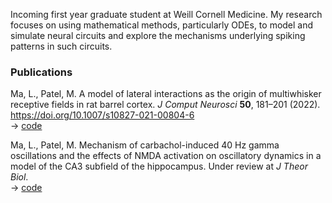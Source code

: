 Incoming first year graduate student at Weill Cornell Medicine. My research focuses on using mathematical methods, particularly ODEs, to model and simulate neural circuits and explore the mechanisms underlying spiking patterns in such circuits. 

### Publications

Ma, L., Patel, M. A model of lateral interactions as the origin of multiwhisker receptive fields in rat barrel cortex. _J Comput Neurosci_ **50**, 181–201 (2022). https://doi.org/10.1007/s10827-021-00804-6  
-> [code](https://github.com/lma000/LateralBarrelModel)

Ma, L., Patel, M. Mechanism of carbachol-induced 40 Hz gamma oscillations and the effects of NMDA activation on oscillatory dynamics in a model of the CA3 subfield of the hippocampus. Under review at _J Theor Biol_.   
-> [code](https://github.com/lma000/CA3OscModel)
